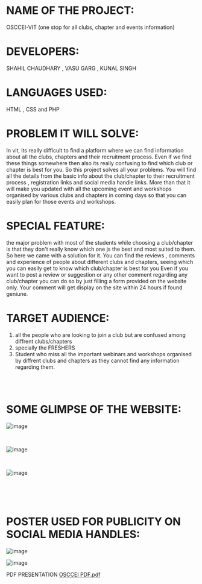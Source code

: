 # **NAME OF THE PROJECT:** #
OSCCEI-VIT (one stop for all clubs, chapter and events information)


# **DEVELOPERS:** # 
SHAHIL CHAUDHARY , VASU GARG , KUNAL SINGH



# **LANGUAGES USED:** # 
HTML , CSS and PHP



# **PROBLEM IT WILL SOLVE:** #
In vit, its really difficult to find a platform where we can find information about all the clubs, chapters and their recruitment process. Even if we find these things somewhere then also its really confusing to find which club or chapter is best for you. So this project solves all your problems. You will find all the details from the basic info about the club/chapter to their recruitment process , registration links and social media handle links. 
More than that it will make you updated with all the upcoming event and workshops organised by various clubs and chapters in coming days so that you can easily plan for those events and workshops.



# **SPECIAL FEATURE:** # 
the major problem with most of the students while choosing a club/chapter is that they don't really know which one js the best and most suited to them. So here we came with a solution for it. 
You can find the reviews , comments and experience of people about different clubs and chapters, seeing which you can easily get to know which club/chapter is best for you
Even if you want to post a review or suggestion or any other comment regarding any club/chapter you can do so by just filling a form provided on the website only. Your comment will get display on the site within 24 hours if found geniune.




# **TARGET AUDIENCE:** # 
1. all the people who are looking to join a club but are confused among diffrent clubs/chapters 
2. specially the FRESHERS
3. Student who miss all the important webinars and workshops organised by diffrent clubs and chapters as they cannot find any information regarding them.

<br><bR>

# **SOME GLIMPSE OF THE WEBSITE:** #

 ![image](https://user-images.githubusercontent.com/77994881/109449252-f7a8f080-7a6d-11eb-8a59-8de2d02c2f75.png)

<br>

 ![image](https://user-images.githubusercontent.com/77994881/109450273-83238100-7a70-11eb-9b18-c46a2696b787.png)

<br>

 ![image](https://user-images.githubusercontent.com/77994881/109450444-e44b5480-7a70-11eb-9734-8e93ba9df117.png)
 
 <br><br><br>
# **POSTER USED FOR PUBLICITY ON SOCIAL MEDIA HANDLES:** #
![image](https://user-images.githubusercontent.com/77994881/109450738-aef33680-7a71-11eb-95a4-c279f8778384.png)

![image](https://user-images.githubusercontent.com/77994881/109450614-558b0780-7a71-11eb-8d21-c8d5ef877648.png)


  

PDF PRESENTATION
[OSCCEI PDF.pdf](https://github.com/VASU-GARG/OSCCEI_VIT_AMONGUS/files/6059272/OSCCEI.PDF.pdf)

